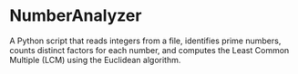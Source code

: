 # NumberAnalyzer
A Python script that reads integers from a file, identifies prime numbers, counts distinct factors for each number, and computes the Least Common Multiple (LCM) using the Euclidean algorithm.
